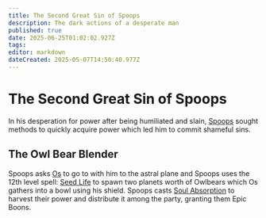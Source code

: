 ```yaml
---
title: The Second Great Sin of Spoops
description: The dark actions of a desperate man
published: true
date: 2025-06-25T01:02:02.927Z
tags: 
editor: markdown
dateCreated: 2025-05-07T14:50:40.977Z
---
```


# The Second Great Sin of Spoops
In his desperation for power after being humiliated and slain, [Spoops](/characters/spoops) sought methods to quickly acquire power which led him to commit shameful sins.

## The Owl Bear Blender
Spoops asks [Os](/characters/os) to go to with him to the astral plane and Spoops uses the 12th level spell: [Seed Life](/Spells/Seed-Life) to spawn two planets worth of Owlbears which Os gathers into a bowl using his shield. Spoops casts [Soul Absorption](/Spells/Soul-Absorption) to harvest their power and distribute it among the party, granting them Epic Boons.
